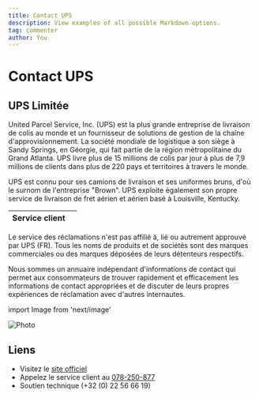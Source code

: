 ```yaml
---
title: Contact UPS
description: View examples of all possible Markdown options.
tag: commenter
author: You
---
```


# Contact UPS

## UPS Limitée

United Parcel Service, Inc. (UPS) est la plus grande entreprise de livraison de colis au monde et un fournisseur de solutions de gestion de la chaîne d'approvisionnement. La société mondiale de logistique a son siège à Sandy Springs, en Géorgie, qui fait partie de la région métropolitaine du Grand Atlanta. UPS livre plus de 15 millions de colis par jour à plus de 7,9 millions de clients dans plus de 220 pays et territoires à travers le monde.

UPS est connu pour ses camions de livraison et ses uniformes bruns, d'où le surnom de l'entreprise "Brown". UPS exploite également son propre service de livraison de fret aérien et aérien basé à Louisville, Kentucky.

| **Service client** |                                                                                                         |
| ---------- | --------------------------------------------------------------------------------------------------------------------------- |
Le service des réclamations n'est pas affilié à, lié ou autrement approuvé par UPS (FR). Tous les noms de produits et de sociétés sont des marques commerciales ou des marques déposées de leurs détenteurs respectifs.

Nous sommes un annuaire indépendant d'informations de contact qui permet aux consommateurs de trouver rapidement et efficacement les informations de contact appropriées et de discuter de leurs propres expériences de réclamation avec d'autres internautes. 

import Image from 'next/image'

<Image
  src="/images/ups.jpg"
  alt="Photo"
  width={210}
  height={210}
  priority
  className="next-image"
/>

## Liens

- Visitez le [site officiel](https://www.ups.com/be/fr/help-support-center.page?)
- Appelez le service client au [078-250-877](078-250-877)
- Soutien technique (+32 (0) 22 56 66 19)

[^1]: Footnote **can have markup**

    and multiple paragraphs.

[^2]: Footnote text.
